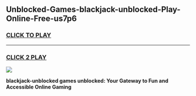 
## Unblocked-Games-blackjack-unblocked-Play-Online-Free-us7p6
<h3>
<a href="https://premium76.site?title=blackjack-unblocked&ref=26A">CLICK TO PLAY</a></h3>
<hr>

<h3>
<a href="https://premium76.site?title=blackjack-unblocked&ref=26A">CLICK 2 PLAY</a>
  
</h3>

<a href="https://premium76.site?title=blackjack-unblocked&ref=26A"><img src="https://clearcache.store/games.png"></a>


**blackjack-unblocked games unblocked: Your Gateway to Fun and Accessible Online Gaming**

